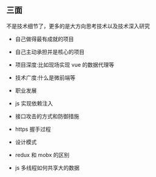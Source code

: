 ## 三面

不是技术细节了，更多的是大方向思考技术以及技术深入研究

- 自己做得最有成就的项目
- 自己主动承担并是核心的项目
- 项目深度:比如现场实现 vue 的数据代理等
- 技术广度:什么是微前端等
- 职业发展

- js 实现依赖注入
- 接口攻击的方式和防御措施
- https 握手过程
- 设计模式
- redux 和 mobx 的区别
- js 多线程如何共享大的数据
